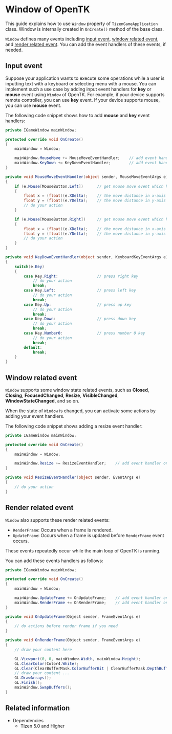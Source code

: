 # Window of OpenTK

This guide explains how to use `Window` property of `TizenGameApplication` class. Window is internally created in `OnCreate()` method of the base class.

`Window` defines many events including [input event](#input-event), [window related event](#window-related-event), and [render related event](#render-related-event). You can add the event handlers of these events, if needed.

## Input event

Suppose your application wants to execute some operations while a user is inputting text with a keyboard or selecting menu with a mouse. You can implement such a use case by adding input event handlers for **key** or **mouse** event using `Window` of OpenTK. For example, if your device supports remote controller, you can use **key** event. If your device supports mouse, you can use **mouse** event.

The following code snippet shows how to add **mouse** and **key** event handlers:

```csharp
private IGameWindow mainWindow;

protected override void OnCreate()
{
    mainWindow = Window;

    mainWindow.MouseMove += MouseMoveEventHandler;    // add event handler on mouse move event
    mainWindow.KeyDown += KeyDownEventHandler;        // add event handler on key down event
}

private void MouseMoveEventHandler(object sender, MouseMoveEventArgs e)
{
    if (e.Mouse[MouseButton.Left])      // get mouse move event which happening with click left button of mouse
    {
        float x = (float)(e.XDelta);    // the move distance in x-axis
        float y = (float)(e.YDelta);    // the move distance in y-axis
        // do your action
    }

    if (e.Mouse[MouseButton.Right])     // get mouse move event which happening with click right button of mouse
    {
        float x = (float)(e.XDelta);    // the move distance in x-axis
        float y = (float)(e.YDelta);    // the move distance in y-axis
        // do your action
    }
}

private void KeyDownEventHandler(object sender, KeyboardKeyEventArgs e)
{
    switch(e.Key)
    {
        case Key.Right:                 // press right key
            // do your action
            break;
        case Key.Left:                  // press left key
            // do your action
            break;
        case Key.Up:                    // press up key
            // do your action
            break;
        case Key.Down:                  // press down key
            // do your action
            break;
        case Key.Number0:               // press number 0 key
            // do your action
            break;
        default:
            break;
    }
}

```

## Window related event

`Window` supports some window state related events, such as **Closed**, **Closing**, **FocusedChanged**, **Resize**, **VisibleChanged**, **WindowStateChanged**, and so on.

When the state of `Window` is changed, you can activate some actions by adding your event handlers.

The following code snippet shows adding a resize event handler:

```csharp
private IGameWindow mainWindow;

protected override void OnCreate()
{
    mainWindow = Window;

    mainWindow.Resize += ResizeEventHandler;    // add event handler on window resize event
}

private void ResizeEventHandler(object sender, EventArgs e)
{
    // do your action
}
```

## Render related event

`Window` also supports these render related events:

- `RenderFrame`: Occurs when a frame is rendered.
- `UpdateFrame`: Occurs when a frame is updated before `RenderFrame` event occurs.

These events repeatedly occur while the main loop of OpenTK is running.

You can add these events handlers as follows:

```csharp
private IGameWindow mainWindow;

protected override void OnCreate()
{
    mainWindow = Window;

    mainWindow.UpdateFrame += OnUpdateFrame;    // add event handler on update frame event
    mainWindow.RenderFrame += OnRenderFrame;    // add event handler on render frame event
}

private void OnUpdateFrame(Object sender, FrameEventArgs e)
{
    // do actions before render frame if you need
}

private void OnRenderFrame(Object sender, FrameEventArgs e)
{
    // draw your content here

    GL.Viewport(0, 0, mainWindow.Width, mainWindow.Height);
    GL.ClearColor(Color4.White);
    GL.Clear(ClearBufferMask.ColorBufferBit | ClearBufferMask.DepthBufferBit);
    // draw your content ...
    GL.DrawArrays();
    GL.Finish();
    mainWindow.SwapBuffers();
}
```

## Related information
- Dependencies
  -   Tizen 5.0 and Higher
